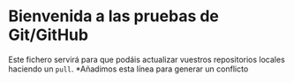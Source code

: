 # Bienvenida a las pruebas de Git/GitHub

Este fichero servirá para que podáis actualizar vuestros repositorios locales haciendo un `pull`.
*Añadimos esta línea para generar un conflicto
